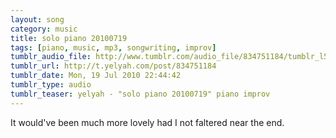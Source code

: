 ```yaml
---
layout: song
category: music
title: solo piano 20100719
tags: [piano, music, mp3, songwriting, improv]
tumblr_audio_file: http://www.tumblr.com/audio_file/834751184/tumblr_l5u7qiB6cd1qzo4ep
tumblr_url: http://t.yelyah.com/post/834751184
tumblr_date: Mon, 19 Jul 2010 22:44:42
tumblr_type: audio
tumblr_teaser: yelyah - "solo piano 20100719" piano improv
---
```

It would've been much more lovely had I not faltered near the end.
